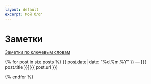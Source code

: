 ```yaml
---
layout: default
excerpt: Мой блог
---
```

# Заметки

[Заметки по ключевым словам](/tags)

{% for post in site.posts %}
{{ post.date| date: "%d.%m.%Y" }}&nbsp;&mdash;&nbsp;[{{ post.title }}]({{ post.url }})

{% endfor %}
